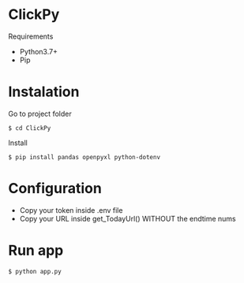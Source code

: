 # ClickPy
Requirements
* Python3.7+
* Pip

# Instalation
Go to project folder
```
$ cd ClickPy
```
Install
```
$ pip install pandas openpyxl python-dotenv
```
# Configuration
* Copy your token inside .env file
* Copy your URL inside get_TodayUrl() WITHOUT the endtime nums

# Run app
<code>$ python app.py</code>


